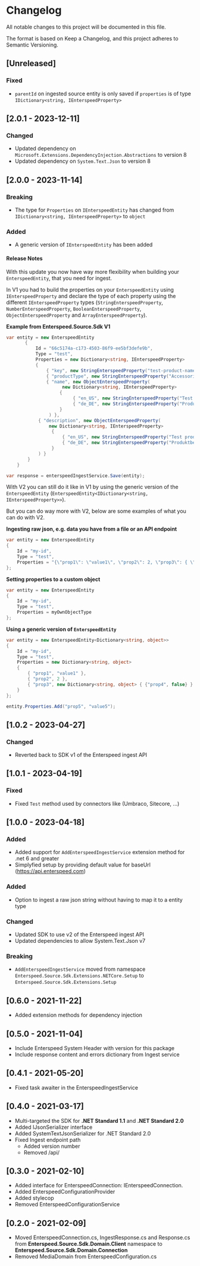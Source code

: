 # Changelog

All notable changes to this project will be documented in this file.

The format is based on Keep a Changelog, and this project adheres to Semantic Versioning.

## [Unreleased]
### Fixed
- `parentId` on ingested source entity is only saved if `properties` is of type `IDictionary<string, IEnterspeedProperty>`

## [2.0.1 - 2023-12-11]
### Changed
- Updated dependency on `Microsoft.Extensions.DependencyInjection.Abstractions` to version 8
- Updated dependency on `System.Text.Json` to version 8

## [2.0.0 - 2023-11-14]
### Breaking
- The type for `Properties` on `IEnterspeedEntity` has changed from `IDictionary<string, IEnterspeedProperty>` to `object`

### Added
- A generic version of `IEnterspeedEntity` has been added

#### Release Notes

With this update you now have way more flexibility when building your `EnterspeedEntity`, that you need for ingest.

In V1 you had to build the properties on your `EnterspeedEntity` using `IEnterspeedProperty` 
and declare the type of each property using the different `IEnterspeedProperty` types 
(`StringEnterspeedProperty`,  `NumberEnterspeedProperty`, `BooleanEnterspeedProperty`, `ObjectEnterspeedProperty` and `ArrayEnterspeedProperty`).

**Example from Enterspeed.Source.Sdk V1**
```c#
var entity = new EnterspeedEntity
       {
           Id = "66c5174a-c173-4503-86f9-ee5bf3defe9b",
           Type = "test",
           Properties = new Dictionary<string, IEnterspeedProperty>
           {
               { "key", new StringEnterspeedProperty("test-product-name") },
               { "productType", new StringEnterspeedProperty("Accessories") },
               { "name", new ObjectEnterspeedProperty(
                     new Dictionary<string, IEnterspeedProperty>
                    {
                         { "en_US", new StringEnterspeedProperty("Test product name ") },
                         { "de_DE", new StringEnterspeedProperty("Produktbezeichnung testen") }
                    }
                ) },
            { "description", new ObjectEnterspeedProperty(
                new Dictionary<string, IEnterspeedProperty>
                 {
                     { "en_US", new StringEnterspeedProperty("Test product description") },
                     { "de_DE", new StringEnterspeedProperty("Produktbeschreibung testen1") }
                 }
            ) }
        }
    }

var response = enterspeedIngestService.Save(entity);
```

With V2 you can still do it like in V1 by using the generic version of the `EnterspeedEntity` (`EnterspeedEntity<IDictionary<string, IEnterspeedProperty>>`).

But you can do way more with V2, below are some examples of what you can do with V2.

**Ingesting raw json, e.g. data you have from a file or an API endpoint**
```c#
var entity = new EnterspeedEntity
{
    Id = "my-id",
    Type = "test",
    Properties = "{\"prop1\": \"value1\", \"prop2\": 2, \"prop3\": { \"prop4\": false } }"
};
```

**Setting properties to a custom object**
```c#
var entity = new EnterspeedEntity
{
    Id = "my-id",
    Type = "test",
    Properties = myOwnObjectType
};
```

**Using a generic version of `EnterspeedEntity`**
```c#
var entity = new EnterspeedEntity<Dictionary<string, object>>
{
    Id = "my-id",
    Type = "test",
    Properties = new Dictionary<string, object>
    {
        { "prop1", "value1" },
        { "prop2", 2 },
        { "prop3", new Dictionary<string, object> { {"prop4", false} } }
    }
};

entity.Properties.Add("prop5", "value5");
```

## [1.0.2 - 2023-04-27]
### Changed
- Reverted back to SDK v1 of the Enterspeed ingest API

## [1.0.1 - 2023-04-19]
### Fixed
- Fixed `Test` method used by connectors like (Umbraco, Sitecore, ...)

## [1.0.0 - 2023-04-18]
### Added
- Added support for `AddEnterspeedIngestService` extension method for .net 6 and greater
- Simplyfied setup by providing default value for baseUrl (https://api.enterspeed.com)

### Added
- Option to ingest a raw json string without having to map it to a entity type

### Changed
- Updated SDK to use v2 of the Enterspeed ingest API
- Updated dependencies to allow System.Text.Json v7

### Breaking
- `AddEnterspeedIngestService` moved from namespace `Enterspeed.Source.Sdk.Extensions.NETCore.Setup` to `Enterspeed.Source.Sdk.Extensions.Setup`

## [0.6.0 - 2021-11-22]

- Added extension methods for dependency injection

## [0.5.0 - 2021-11-04]

- Include Enterspeed System Header with version for this package
- Include response content and errors dictionary from Ingest service

## [0.4.1 - 2021-05-20]

- Fixed task awaiter in the EnterspeedIngestService

## [0.4.0 - 2021-03-17]

- Multi-targeted the SDK for **.NET Standard 1.1** and **.NET Standard 2.0**
- Added IJsonSerializer interface
- Added SystemTextJsonSerializer for .NET Standard 2.0
- Fixed Ingest endpoint path
  - Added version number
  - Removed /api/

## [0.3.0 - 2021-02-10]

- Added interface for EnterspeedConnection: IEnterspeedConnection.
- Added EnterspeedConfigurationProvider
- Added stylecop
- Removed EnterspeedConfigurationService

## [0.2.0 - 2021-02-09]

- Moved EnterspeedConnection.cs, IngestResponse.cs and Response.cs from **Enterspeed.Source.Sdk.Domain.Client** namespace to **Enterspeed.Source.Sdk.Domain.Connection**
- Removed MediaDomain from EnterspeedConfiguration.cs
